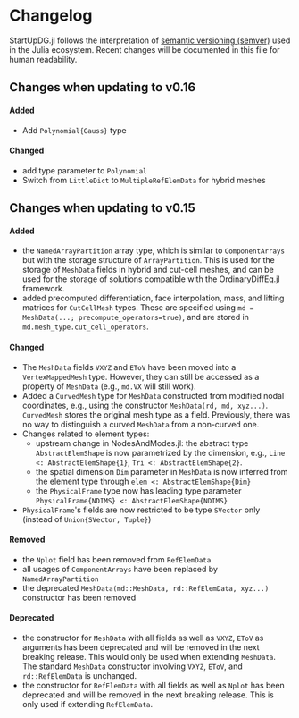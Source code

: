 # Changelog

StartUpDG.jl follows the interpretation of [semantic versioning (semver)](https://julialang.github.io/Pkg.jl/dev/compatibility/#Version-specifier-format-1) used in the Julia ecosystem. Recent changes will be documented in this file for human readability.

## Changes when updating to v0.16

#### Added
* Add `Polynomial{Gauss}` type

#### Changed
* add type parameter to `Polynomial`
* Switch from `LittleDict` to `MultipleRefElemData` for hybrid meshes

## Changes when updating to v0.15

#### Added 

* the `NamedArrayPartition` array type, which is similar to `ComponentArrays` but with the storage structure of `ArrayPartition`. This is used for the storage of `MeshData` fields in hybrid and cut-cell meshes, and can be used for the storage of solutions compatible with the OrdinaryDiffEq.jl framework. 
* added precomputed differentiation, face interpolation, mass, and lifting matrices for `CutCellMesh` types. These are specified using `md = MeshData(...; precompute_operators=true)`, and are stored in `md.mesh_type.cut_cell_operators`. 

#### Changed

* The `MeshData` fields `VXYZ` and `EToV` have been moved into a `VertexMappedMesh` type. However, they can still be accessed as a property of `MeshData` (e.g., `md.VX` will still work). 
* Added a `CurvedMesh` type for `MeshData` constructed from modified nodal coordinates, e.g., using the constructor `MeshData(rd, md, xyz...)`. `CurvedMesh` stores the original mesh type as a field. Previously, there was no way to distinguish a curved `MeshData` from a non-curved one.
* Changes related to element types:
  * upstream change in NodesAndModes.jl: the abstract type `AbstractElemShape` is now parametrized by the dimension, e.g., `Line <: AbstractElemShape{1}`, `Tri <: AbstractElemShape{2}`. 
  * the spatial dimension `Dim` parameter in `MeshData` is now inferred from the element type through `elem <: AbstractElemShape{Dim}`
  * the `PhysicalFrame` type now has leading type parameter `PhysicalFrame{NDIMS} <: AbstractElemShape{NDIMS}`
* `PhysicalFrame`'s fields are now restricted to be type `SVector` only (instead of `Union{SVector, Tuple}`)

#### Removed 

* the `Nplot` field has been removed from `RefElemData`
* all usages of `ComponentArrays` have been replaced by `NamedArrayPartition`
* the deprecated `MeshData(md::MeshData, rd::RefElemData, xyz...)` constructor has been removed

#### Deprecated

* the constructor for `MeshData` with all fields as well as `VXYZ`, `EToV` as arguments has been deprecated and will be removed in the next breaking release. This would only be used when extending `MeshData`. The standard `MeshData` constructor involving `VXYZ`, `EToV`, and `rd::RefElemData` is unchanged. 
* the constructor for `RefElemData` with all fields as well as `Nplot` has been deprecated and will be removed in the next breaking release. This is only used if extending `RefElemData`. 


